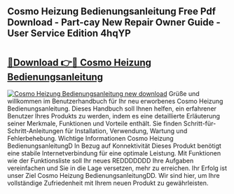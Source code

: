 ## Cosmo Heizung Bedienungsanleitung Free Pdf Download - Part-cay New Repair Owner Guide - User Service Edition 4hqYP

# <h2><a href="http://df3tkgh.blite.top/?on=Cosmo+Heizung+Bedienungsanleitung">🔗Download 👉🔴 Cosmo Heizung Bedienungsanleitung</a></h2>

[![Cosmo Heizung Bedienungsanleitung new download](https://i.imgur.com/lujVjoI.png)](http://df3tkgh.blite.top/?on=Cosmo+Heizung+Bedienungsanleitung)
Grüße und willkommen im Benutzerhandbuch für Ihr neu erworbenes Cosmo Heizung Bedienungsanleitung. Dieses Handbuch soll Ihnen helfen, ein erfahrener Benutzer Ihres Produkts zu werden, indem es eine detaillierte Erläuterung seiner Merkmale, Funktionen und Vorteile enthält. Sie finden Schritt-für-Schritt-Anleitungen für Installation, Verwendung, Wartung und Fehlerbehebung. Wichtige Informationen Cosmo Heizung BedienungsanleitungD In Bezug auf Konnektivität Dieses Produkt benötigt eine stabile Internetverbindung für eine optimale Leistung. Mit Funktionen wie der Funktionsliste soll Ihr neues REDDDDDDD Ihre Aufgaben vereinfachen und Sie in die Lage versetzen, mehr zu erreichen. Ihr Erfolg ist unser Ziel Cosmo Heizung BedienungsanleitungDD. Wir sind hier, um Ihre vollständige Zufriedenheit mit Ihrem neuen Produkt zu gewährleisten.
